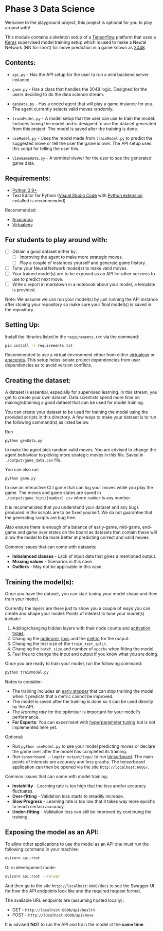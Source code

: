 # Phase 3 Data Science

Welcome to the playground project, this project is optional for you to play around with!

This module contains a skeleton setup of a [Tensorflow](https://www.tensorflow.org/) platform that uses a [Keras](https://keras.io/) supervised model training setup which is used to make a Neural Network (NN for short) for move prediction in a game known as [2048](https://en.wikipedia.org/wiki/2048_(video_game)). 

## Contents:
* `api.py` - Has the API setup for the user to run a mini backend server instance.

* `game.py` - Has a class that handles the 2048 logic. Designed for the users deciding to do the data science stream.

* `genData.py` - Has a coded agent that will play a game instance for you. The agent currently selects valid moves randomly.

* `trainModel.py` - A model setup that the user can use to train the model. Includes tuning the model and is designed to use the dataset generated from this project. The model is saved after the training is done.

* `useModel.py` - Uses the model made from `trainModel.py` to predict the suggested move or tell the user the game is over. The API setup uses this script for telling the user this.

* `viewGameData.py` - A terminal viewer for the user to see the generated game data.

## Requirements:

* [Python 3.9+](https://www.python.org/downloads/)
* Text Editor for Python ([Visual Studio Code](https://code.visualstudio.com/) with [Python extension](https://marketplace.visualstudio.com/items?itemName=ms-python.python) installed is recommended)

Recommended:
* [Anaconda](https://www.anaconda.com/)
* [Virtualenv](https://virtualenv.pypa.io/en/latest/installation.html)

## For students to play around with:

- [ ] Obtain a good dataset either by:
    - [ ] Improving the agent to make more strategic moves.
    - [ ] Play a couple of instances yourself and generate game history.
- [ ] Tune your Neural Network model(s) to make valid moves.
- [ ] Your trained model(s) are to be exposed as an API for other services to use to predict next move.
- [ ] Write a report in markdown in a notebook about your model, a template is provided.

Note: We assume we can run your model(s) by just running the API instance after cloning your repository so make sure your final model(s) is saved in the repository.

## Setting Up:

Install the libraries listed in the `requirements.txt` via the command:
```bash
pip install -r requirements.txt
```

Recommended to use a virtual environment either from either [virtualenv](https://docs.python.org/3/library/venv.html) or [anaconda](https://docs.conda.io/projects/conda/en/latest/user-guide/tasks/manage-environments.html). This setup helps isolate project dependencies from user dependencies as to avoid version conflicts.

## Creating the dataset:
A dataset is essential, especially for supervised learning. In this stream, you get to create your own dataset. Data scientists spend more time on making/obtaining a good dataset that can be used for model training.

You can create your dataset to be used for training the model using the provided scripts in this directory. A few ways to make your dataset is to run the following command(s) as listed below.

Run
```
python genData.py
```
to make the agent pick random valid moves. You are advised to change the agent behaviour to picking more strategic moves in this file. Saved in `./output/game_data.csv` file.

You can also run
```
python game.py
```
to use an interactive CLI game that can log your moves while you play the game. The moves and game states are saved in `./output/game_hist/[number].csv` where `number` is any number.

It is recommended that you understand your dataset and any bugs produced in the scripts are to be fixed yourself. We do not guarantee that the generating scripts are bug free. 

Also ensure there is enough of a balance of early-game, mid-game, end-game and game over states on the board as datasets that contain these will allow the model to be more better at predicting correct and valid moves.

Common issues that can come with datasets:

* __Imbalanced classes__ - Lack of input data that gives a mentioned output.
* __Missing values__ - Scenarios in this case.
* __Outliers__ - May not be applicable in this case.

## Training the model(s):

Once you have the dataset, you can start tuning your model shape and then train your model.

Currently the layers are there just to show you a couple of ways you can create and shape your model. Points of interest to tune your model(s) include:

1. Adding/changing hidden layers with their node counts and [activation types](https://keras.io/api/layers/activations/).
2. Changing the [optimizer](https://keras.io/api/optimizers/), [loss](https://keras.io/api/losses/) and the [metric](https://keras.io/api/metrics/) for the output.
3. Changing the test size of the `train_test_split`.
4. Changing the `batch_size` and number of `epochs` when fitting the model.
5. Feel free to change the input and output if you know what you are doing.

Once you are ready to train your model, run the following command:
```bash
python trainModel.py
```

Notes to consider: 
* The training includes an [early stopper](https://www.tensorflow.org/api_docs/python/tf/keras/callbacks/EarlyStopping) that can stop training the model when it predicts that a metric cannot be improved.
* The model is saved after the training is done so it can be used directly by the API.
* The _learning rate_ for the optimiser is important for your model's performance.
* **For Experts**: You can experiment with [hyperparameter tuning](https://www.tensorflow.org/tensorboard/hyperparameter_tuning_with_hparams) but is not implemented here yet.

Optional: 
* Run `python useModel.py` to see your model predicting moves or declare the game over after the model has completed its training.
* Run `tensorboard --logdir output/logs/` to run [tensorboard](https://github.com/tensorflow/tensorboard/blob/master/README.md). The main points of interests are accuracy and loss graphs. The tensorboard application can then be opened via the site `http://localhost:6006/`.

Common issues that can come with model training:

* __Instability__ - Learning rate is too high that the loss and/or accuracy fluctuates.
* __Over-fitting__ - Validation loss starts to steadily increase.
* __Slow Progress__ - Learning rate is too low that it takes way more epochs to reach certain accuracy.
* __Under-fitting__ - Validation loss can still be improved by continuing the training.

## Exposing the model as an API:

To allow other applications to use the model as an API one must run the following command in your machine:
```bash
uvicorn api:root
```

Or in development mode:
```bash
uvicorn api:root --reload
```

And then go to the site `http://localhost:8000/docs` to see the Swagger UI for how the API endpoints look like and the required request format.

The available URL endpoints are (assuming hosted locally):
* GET - `http://localhost:8000/api/health`
* POST - `http://localhost:8000/api/move`

It is advised **NOT** to run the API and train the model at the **same time**.